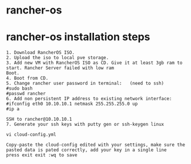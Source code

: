 # rancher-os
# rancher-os installation steps

    1. Download RancherOS ISO.
    2. Upload the iso to local pve storage.
    3. Add new VM with RancherOS ISO as CD. Give it at least 3gb ram to start. Rancher Server failed with low ram
    Boot.
    4. Boot from CD.
    5. Change rancher user password in terminal:   (need to ssh)
    #sudo bash
    #passwd rancher
    6. Add non persistent IP address to existing network interface:
    #ifconfig eth0 10.10.10.1 netmask 255.255.255.0 up
    #ip a
    
    SSH to rancher@10.10.10.1
    7. Generate your ssh keys with putty gen or ssh-keygen linux

    vi cloud-config.yml

    Copy-paste the cloud-config edited with your settings, make sure the pasted data is pated correctly, add your key in a single line
    press exit exit :wq to save


